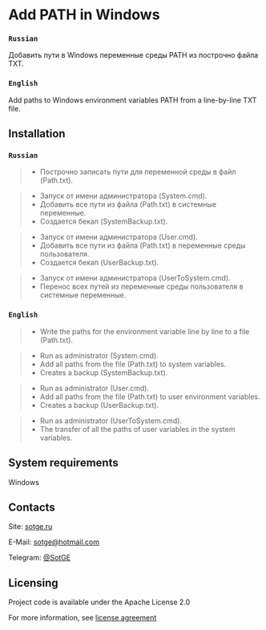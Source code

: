 # Add PATH in Windows

### `Russian`
Добавить пути в Windows переменные среды PATH из построчно файла TXT.

### `English`
Add paths to Windows environment variables PATH from a line-by-line TXT file.

## Installation

### `Russian`
> * Построчно записать пути для переменной среды в файл (Path.txt).

> * Запуск от имени администратора (System.cmd).
> * Добавить все пути из файла (Path.txt) в системные переменные.
> * Создается бекап (SystemBackup.txt).

> * Запуск от имени администратора (User.cmd).
> * Добавить все пути из файла (Path.txt) в переменные среды пользователя.
> * Создается бекап (UserBackup.txt).

> * Запуск от имени администратора (UserToSystem.cmd).
> * Перенос всех путей из переменные среды пользователя в системные переменные.

### `English`
> * Write the paths for the environment variable line by line to a file (Path.txt).

> * Run as administrator (System.cmd).
> * Add all paths from the file (Path.txt) to system variables.
> * Creates a backup (SystemBackup.txt).

> * Run as administrator (User.cmd).
> * Add all paths from the file (Path.txt) to user environment variables.
> * Creates a backup (UserBackup.txt).

> * Run as administrator (UserToSystem.cmd).
> * The transfer of all the paths of user variables in the system variables.

## System requirements
Windows

## Contacts
Site: [sotge.ru](https://sotge.ru  "SotGE")

E-Mail: <sotge@hotmail.com>

Telegram: [@SotGE](https://t.me/sotge)

## Licensing
Project code is available under the Apache License 2.0

For more information, see [license agreement](LICENSE)
